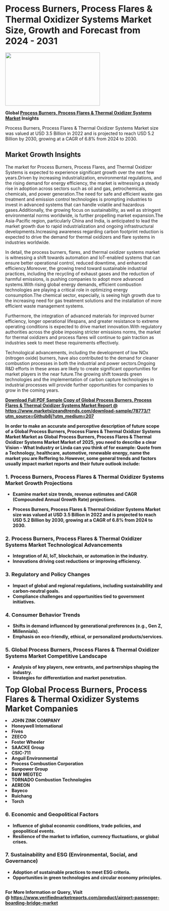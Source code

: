 <H1>Process Burners, Process Flares & Thermal Oxidizer Systems Market Size, Growth and Forecast from 2024 - 2031</H1><img class="aligncenter size-medium wp-image-584254" src="https://thirdeyenews.in/wp-content/uploads/2024/09/Global-Market-Research-300x168.jpeg" alt="" width="300" height="168" /><p><strong>Global&nbsp;<a href="https://www.marketsizeandtrends.com/download-sample/78773/?utm_source=Github8j?utm_medium=207">Process Burners, Process Flares & Thermal Oxidizer Systems Market</a> Insights</strong></p><p>Process Burners, Process Flares & Thermal Oxidizer Systems Market size was valued at USD 3.5 Billion in 2022 and is projected to reach USD 5.2 Billion by 2030, growing at a CAGR of 6.8% from 2024 to 2030.</p><p><h2>Market Growth Insights</h2> <p>The market for Process Burners, Process Flares, and Thermal Oxidizer Systems is expected to experience significant growth over the next few years.Driven by increasing industrialization, environmental regulations, and the rising demand for energy efficiency, the market is witnessing a steady rise in adoption across sectors such as oil and gas, petrochemicals, chemicals, and power generation.The need for safe and efficient waste gas treatment and emission control technologies is prompting industries to invest in advanced systems that can handle volatile and hazardous gases.Additionally, the growing focus on sustainability, as well as stringent environmental norms worldwide, is further propelling market expansion.The Asia-Pacific region, particularly China and India, is anticipated to lead the market growth due to rapid industrialization and ongoing infrastructural developments.Increasing awareness regarding carbon footprint reduction is expected to drive the demand for thermal oxidizers and flare systems in industries worldwide.</p> <p><strong><a href="#"></a></strong></p> <p>In detail, the process burners, flares, and thermal oxidizer systems market is witnessing a shift towards automation and IoT-enabled systems that can ensure better operational control, reduced downtime, and enhanced efficiency.Moreover, the growing trend toward sustainable industrial practices, including the recycling of exhaust gases and the reduction of harmful emissions, is pushing companies to adopt more advanced systems.With rising global energy demands, efficient combustion technologies are playing a critical role in optimizing energy consumption.The chemical sector, especially, is seeing high growth due to the increasing need for gas treatment solutions and the installation of more efficient waste management systems.</p> <p>Furthermore, the integration of advanced materials for improved burner efficiency, longer operational lifespans, and greater resistance to extreme operating conditions is expected to drive market innovation.With regulatory authorities across the globe imposing stricter emissions norms, the market for thermal oxidizers and process flares will continue to gain traction as industries seek to meet these requirements effectively.</p> <p>Technological advancements, including the development of low NOx (nitrogen oxide) burners, have also contributed to the demand for cleaner combustion processes in both the industrial and power sectors.Ongoing R&D efforts in these areas are likely to create significant opportunities for market players in the near future.The growing shift towards green technologies and the implementation of carbon capture technologies in industrial processes will provide further opportunities for companies to grow in the coming years.</p> <p><strong><a href="#"></p><p><span class=""><strong>Download Full PDF Sample Copy of Global Process Burners, Process Flares & Thermal Oxidizer Systems Market Report</strong> @ <a href="https://www.marketsizeandtrends.com/download-sample/78773/?utm_source=Github8j?utm_medium=207" target="_blank">https://www.marketsizeandtrends.com/download-sample/78773/?utm_source=Github8j?utm_medium=207</a></span></p><p>In order to make an accurate and perceptive description of future scope of a Global&nbsp;Process Burners, Process Flares & Thermal Oxidizer Systems Market Market as Global&nbsp;Process Burners, Process Flares & Thermal Oxidizer Systems Market Market of 2025, you need to describe a clear Vision &ndash; What Industry or Linda can you think of for example: Quote from a Technology, healthcare, automotive, renewable energy, name the market you are Reffering to.However, some general trends and factors usually impact market reports and their future outlook include:</p><h3>1.&nbsp;<strong>Process Burners, Process Flares & Thermal Oxidizer Systems Market Growth Projections</strong></h3><ul><li>Examine market size trends, revenue estimates and CAGR (Compounded Annual Growth Rate) projections.</li><li><p>Process Burners, Process Flares & Thermal Oxidizer Systems Market size was valued at USD 3.5 Billion in 2022 and is projected to reach USD 5.2 Billion by 2030, growing at a CAGR of 6.8% from 2024 to 2030.</p></li></ul><h3>2.&nbsp;<strong>Process Burners, Process Flares & Thermal Oxidizer Systems Market Technological Advancements</strong></h3><ul><li>Integration of AI, IoT, blockchain, or automation in the industry.</li><li>Innovations driving cost reductions or improving efficiency.</li></ul><h3>3.&nbsp;<strong>Regulatory and Policy Changes</strong></h3><ul><li>Impact of global and regional regulations, including sustainability and carbon-neutral goals.</li><li>Compliance challenges and opportunities tied to government initiatives.</li></ul><h3>4.&nbsp;<strong>Consumer Behavior Trends</strong></h3><ul><li>Shifts in demand influenced by generational preferences (e.g., Gen Z, Millennials).</li><li>Emphasis on eco-friendly, ethical, or personalized products/services.</li></ul><h3>5.&nbsp;<strong>Global Process Burners, Process Flares & Thermal Oxidizer Systems Market Competitive Landscape</strong></h3><ul><li>Analysis of key players, new entrants, and partnerships shaping the industry.</li><li>Strategies for differentiation and market penetration.</li></ul><p data-pm-slice="1 1 []"><span style="color: inherit; font-family: inherit; font-size: 25px;">Top Global Process Burners, Process Flares & Thermal Oxidizer Systems Market Companies</span></p><div class="" data-test-id=""><p><li>JOHN ZINK COMPANY</li><li> Honeywell International</li><li> Fives</li><li> ZEECO</li><li> Foster Wheeler</li><li> SAACKE Group</li><li> CSIC-711</li><li> Anguil Environmental</li><li> Process Combustion Corporation</li><li> Sunpower Group</li><li> B&W MEGTEC</li><li> TORNADO Combustion Technologies</li><li> AEREON</li><li> Bayeco</li><li> Ruichang</li><li> Torch</li></p></div><h3>6.&nbsp;<strong>Economic and Geopolitical Factors</strong></h3><ul><li>Influence of global economic conditions, trade policies, and geopolitical events.</li><li>Resilience of the market to inflation, currency fluctuations, or global crises.</li></ul><h3>7.&nbsp;<strong>Sustainability and ESG (Environmental, Social, and Governance)</strong></h3><ul><li>Adoption of sustainable practices to meet ESG criteria.</li><li>Opportunities in green technologies and circular economy principles.</li></ul><h2><strong style="font-size: 14px;">For More Information or Query, Visit @&nbsp;</strong><a style="background-color: #ffffff; font-size: 14px;" href="https://www.marketsizeandtrends.com/report/process-burners-process-flares-thermal-oxidizer-systems-market/" target="_blank">https://www.verifiedmarketreports.com/product/airport-passenger-boarding-bridge-market</a></h2>